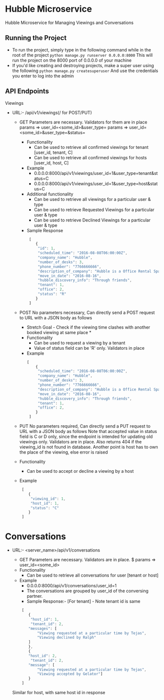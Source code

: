 Hubble Microservice
==============================

Hubble Microservice for Managing Viewings and Conversations

Running the Project
--------------------
* To run the project, simply type in the following command while in the root of the project
	 ```python manage.py runserver 0.0.0.0:8000```
  This will run the project on the 8000 port of 0.0.0.0 of your machine
* If you'd like creating and destroying projects, make a super user using the following 
	 ```python manage.py createsuperuser```
  And use the credentials you enter to log into the admin


API Endpoints
--------------

Viewings


* URL:- <servername>/api/v1/viewings(/ for POST/PUT)

  - GET
  	Parameters are necessary. Validators for them are in place
  	params => user_id=<some_id>&user_type=<tenant or host>
  	params => user_id=<some_id>&user_type=<tenant or host>&status=<R or C or D>
    - Functionality 
    	- Can be used to retrieve all confirmed viewings for tenant [user_id, tenant, C]
    	- Can be used to retrieve all confirmed viewings for hosts [user_id, host, C]
    - Example
        - 0.0.0.0:8000/api/v1/viewings/user_id=1&user_type=tenant&status=C
        - 0.0.0.0:8000/api/v1/viewings/user_id=1&user_type=host&status=C
    - Additional functionality
    	- Can be used to retrieve all viewings for a particular user & type
    	- Can be used to retrieve Requested Viewings for a particular user & type    
    	- Can be used to retrieve Declined Viewings for a particular user & type
    - Sample Response
    	```javascript
    	 [
    	 	{
    		 "id": 1,
    	     "scheduled_time": "2016-08-08T06:00:00Z",
    	     "company_name": "Hubble",
    	     "number_of_desks": 3,
    	     "phone_number": "7766666666",
    	     "description_of_company": "Hubble is a Office Rental Space Company in London",
    	     "move_in_date": "2016-08-16",
    	     "hubble_discovery_info": "Through friends",
    	     "tenant": 1,
    	     "office": 2,
    	     "status": "R"
    	 	}
    	 ]
    	 ```

  - POST
  	No parameters necessary, Can directly send a POST request to URL with a JSON body as follows
  	
  	* Stretch Goal - Check if the viewing time clashes with another booked viewing at same place *
  	
  	- Functionality
     	- Can be used to request a viewing by a tenant
     	- Value of status field can be 'R' only. Validators in place
    - Example 
    	```javascript
    	[
    		{
    	     "scheduled_time": "2016-08-08T06:00:00Z",
    	     "company_name": "Hubble",
    	     "number_of_desks": 3,
    	     "phone_number": "7766666666",
    	     "description_of_company": "Hubble is a Office Rental Space Company in London",
    	     "move_in_date": "2016-08-16",
    	     "hubble_discovery_info": "Through friends",
    	     "tenant": 1,
    	     "office": 2,
    	 	}
    	 ]
    	``` 
   - PUT
   	No parameters required, Can directly send a PUT request to URL with a JSON body as follows
	Note that accepted value in status field is C or D only, since the endpoint is intended for 
  	updating old viewings only. Validators are in place. Also returns 404 if the viewing_id is not 
  	found in database.
  	Another point is host has to own the place of the viewing, else error is raised
  	- Functionality
  		- Can be used to accept or decline a viewing by a host
  	- Example
  		```javascript
   	 	 [
   	 	 	{
    	     "viewing_id": 1,
    	 	 "host_id": 1,
    	     "status": "C"
    	 	}
    	 ]
    	```
    

Conversations
=============

* URL:- <server_name>/api/v1/conversations

	- GET
	Parameters are necessary. Validators are in place.
	$ params => user_id=<some_id>
    - Functionality 
    	- Can be used to retrieve all conversations for user [tenant or host]
    - Example
        - 0.0.0.0:8000/api/v1/conversations/user_id=1
    	- The conversations are grouped by user_id of the conversing partner.
    	- Sample Response:-  [For tenant] - Note tenant id is same
   	 	```javascript
   	 	 [
   	 		{
   	 		 "host_id": 1,
   	 		 "tenant_id": 2,
    	    "messages": [
    			"Viewing requested at a particular time by Tejas",
    			"Viewing declined by Ralph"	
    		]
    	 	},
    		{
    	    "host_id": 2,
    		 "tenant_id": 2,
    	    "message": [
    			"Viewing requested at a particular time by Tejas",
    			"Viewing accepted by Gelator"]
    	 	}
    	 ]
    	```
    Similar for host, with same host id in response
